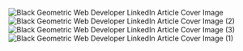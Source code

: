 ![Black Geometric Web Developer LinkedIn Article Cover Image](https://github.com/user-attachments/assets/748e6cbe-0949-49d9-b942-c4441b3f187f)
![Black Geometric Web Developer LinkedIn Article Cover Image (2)](https://github.com/user-attachments/assets/e3a870f6-fb61-4675-a2d5-58512b64c472)
![Black Geometric Web Developer LinkedIn Article Cover Image (3)](https://github.com/user-attachments/assets/c669220b-297a-4dc7-aea6-2fd4cebbb42d)
![Black Geometric Web Developer LinkedIn Article Cover Image (1)](https://github.com/user-attachments/assets/ac80d929-64ce-455c-8c0d-b0a1a651ee96)

